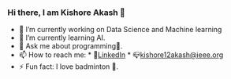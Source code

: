 ### Hi there, I am Kishore Akash 👋


* 🔭 I’m currently working on Data Science and Machine learning
* 🌱 I’m currently learning AI.
* 💬 Ask me about programming:raising_hand:.
* 📫 How to reach me: 
      * :love_letter:[LinkedIn](https://www.linkedin.com/in/kishore-akash-b76120193/)
      * :mailbox_closed:[kishore12akash@ieee.org](https://https://mail.google.com/)
* ⚡ Fun fact: I love badminton :tennis:.

